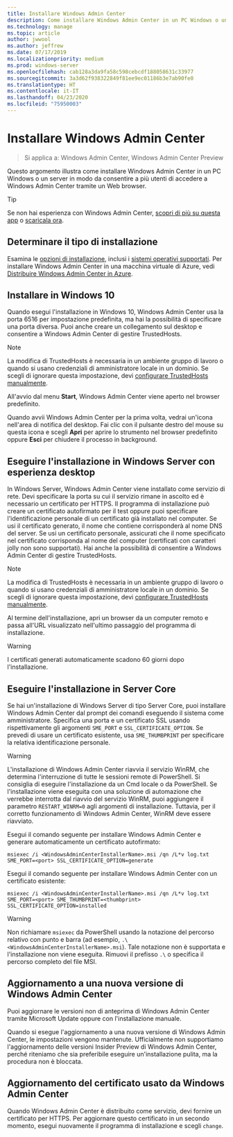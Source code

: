 ```yaml
---
title: Installare Windows Admin Center
description: Come installare Windows Admin Center in un PC Windows o un server in modo da consentire a più utenti di accedere a Windows Admin Center tramite un Web browser.
ms.technology: manage
ms.topic: article
author: jwwool
ms.author: jeffrew
ms.date: 07/17/2019
ms.localizationpriority: medium
ms.prod: windows-server
ms.openlocfilehash: cab128a3da9fa58c598cebcdf188058631c33977
ms.sourcegitcommit: 3a3d62f938322849f81ee9ec01186b3e7ab90fe0
ms.translationtype: HT
ms.contentlocale: it-IT
ms.lasthandoff: 04/23/2020
ms.locfileid: "75950003"
---
```

# <a name="install-windows-admin-center"></a>Installare Windows Admin Center

> Si applica a: Windows Admin Center, Windows Admin Center Preview

Questo argomento illustra come installare Windows Admin Center in un PC Windows o un server in modo da consentire a più utenti di accedere a Windows Admin Center tramite un Web browser.

> [!Tip]
> Se non hai esperienza con Windows Admin Center,
> [scopri di più su questa app](../overview.md) o [scaricala ora](https://aka.ms/windowsadmincenter).

## <a name="determine-your-installation-type"></a>Determinare il tipo di installazione

Esamina le [opzioni di installazione](../plan/installation-options.md), inclusi i [sistemi operativi supportati](https://docs.microsoft.com/windows-server/manage/windows-admin-center/plan/installation-options#installation-supported-operating-systems). Per installare Windows Admin Center in una macchina virtuale di Azure, vedi [Distribuire Windows Admin Center in Azure](../azure/deploy-wac-in-azure.md).

## <a name="install-on-windows-10"></a>Installare in Windows 10

Quando esegui l'installazione in Windows 10, Windows Admin Center usa la porta 6516 per impostazione predefinita, ma hai la possibilità di specificare una porta diversa. Puoi anche creare un collegamento sul desktop e consentire a Windows Admin Center di gestire TrustedHosts.

> [!NOTE]
> La modifica di TrustedHosts è necessaria in un ambiente gruppo di lavoro o quando si usano credenziali di amministratore locale in un dominio. Se scegli di ignorare questa impostazione, devi [configurare TrustedHosts manualmente](../support/troubleshooting.md#configure-trustedhosts).

All'avvio dal menu **Start**, Windows Admin Center viene aperto nel browser predefinito.

Quando avvii Windows Admin Center per la prima volta, vedrai un'icona nell'area di notifica del desktop. Fai clic con il pulsante destro del mouse su questa icona e scegli **Apri** per aprire lo strumento nel browser predefinito oppure **Esci** per chiudere il processo in background.

## <a name="install-on-windows-server-with-desktop-experience"></a>Eseguire l'installazione in Windows Server con esperienza desktop

In Windows Server, Windows Admin Center viene installato come servizio di rete. Devi specificare la porta su cui il servizio rimane in ascolto ed è necessario un certificato per HTTPS. Il programma di installazione può creare un certificato autofirmato per il test oppure puoi specificare l'identificazione personale di un certificato già installato nel computer. Se usi il certificato generato, il nome che contiene corrisponderà al nome DNS del server. Se usi un certificato personale, assicurati che il nome specificato nel certificato corrisponda al nome del computer (certificati con caratteri jolly non sono supportati). Hai anche la possibilità di consentire a Windows Admin Center di gestire TrustedHosts.

> [!NOTE]
> La modifica di TrustedHosts è necessaria in un ambiente gruppo di lavoro o quando si usano credenziali di amministratore locale in un dominio. Se scegli di ignorare questa impostazione, devi [configurare TrustedHosts manualmente](../support/troubleshooting.md#configure-trustedhosts).

Al termine dell'installazione, apri un browser da un computer remoto e passa all'URL visualizzato nell'ultimo passaggio del programma di installazione.

> [!WARNING]
> I certificati generati automaticamente scadono 60 giorni dopo l'installazione.

## <a name="install-on-server-core"></a>Eseguire l'installazione in Server Core

Se hai un'installazione di Windows Server di tipo Server Core, puoi installare Windows Admin Center dal prompt dei comandi eseguendo il sistema come amministratore. Specifica una porta e un certificato SSL usando rispettivamente gli argomenti `SME_PORT` e `SSL_CERTIFICATE_OPTION`. Se prevedi di usare un certificato esistente, usa `SME_THUMBPRINT` per specificare la relativa identificazione personale.

> [!WARNING]
> L'installazione di Windows Admin Center riavvia il servizio WinRM, che determina l'interruzione di tutte le sessioni remote di PowerShell. Si consiglia di eseguire l'installazione da un Cmd locale o da PowerShell. Se l'installazione viene eseguita con una soluzione di automazione che verrebbe interrotta dal riavvio del servizio WinRM, puoi aggiungere il parametro ```RESTART_WINRM=0``` agli argomenti di installazione. Tuttavia, per il corretto funzionamento di Windows Admin Center, WinRM deve essere riavviato.

Esegui il comando seguente per installare Windows Admin Center e generare automaticamente un certificato autofirmato:

```   
msiexec /i <WindowsAdminCenterInstallerName>.msi /qn /L*v log.txt SME_PORT=<port> SSL_CERTIFICATE_OPTION=generate
```

Esegui il comando seguente per installare Windows Admin Center con un certificato esistente:

```
msiexec /i <WindowsAdminCenterInstallerName>.msi /qn /L*v log.txt SME_PORT=<port> SME_THUMBPRINT=<thumbprint> SSL_CERTIFICATE_OPTION=installed
```

> [!WARNING]
> Non richiamare `msiexec` da PowerShell usando la notazione del percorso relativo con punto e barra (ad esempio, `.\<WindowsAdminCenterInstallerName>.msi`). Tale notazione non è supportata e l'installazione non viene eseguita. Rimuovi il prefisso `.\` o specifica il percorso completo del file MSI.

## <a name="upgrading-to-a-new-version-of-windows-admin-center"></a>Aggiornamento a una nuova versione di Windows Admin Center

Puoi aggiornare le versioni non di anteprima di Windows Admin Center tramite Microsoft Update oppure con l'installazione manuale.

Quando si esegue l'aggiornamento a una nuova versione di Windows Admin Center, le impostazioni vengono mantenute. Ufficialmente non supportiamo l'aggiornamento delle versioni Insider Preview di Windows Admin Center, perché riteniamo che sia preferibile eseguire un'installazione pulita, ma la procedura non è bloccata.

## <a name="updating-the-certificate-used-by-windows-admin-center"></a>Aggiornamento del certificato usato da Windows Admin Center

Quando Windows Admin Center è distribuito come servizio, devi fornire un certificato per HTTPS. Per aggiornare questo certificato in un secondo momento, esegui nuovamente il programma di installazione e scegli ```change```.
